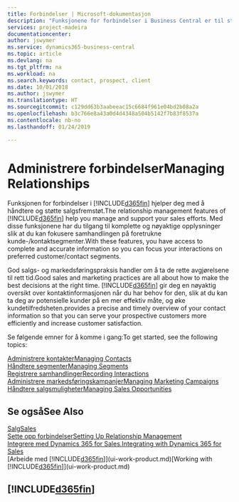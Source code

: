 ```yaml
---
title: Forbindelser | Microsoft-dokumentasjon
description: "Funksjonene for forbindelser i Business Central er til støtte for salgsfremstøtene dine og gir deg tilgang til informasjon om kontakter og prospekter, slik at du kan betjene kunder effektivt."
services: project-madeira
documentationcenter: 
author: jswymer
ms.service: dynamics365-business-central
ms.topic: article
ms.devlang: na
ms.tgt_pltfrm: na
ms.workload: na
ms.search.keywords: contact, prospect, client
ms.date: 10/01/2018
ms.author: jswymer
ms.translationtype: HT
ms.sourcegitcommit: c129dd63b3aabeeac15c6684f961e04bd2b08a2a
ms.openlocfilehash: b3c766e8a43a0d4d4348a504b5142f7b83f8537a
ms.contentlocale: nb-no
ms.lasthandoff: 01/24/2019

---
```

# <a name="managing-relationships"></a><span data-ttu-id="76753-103">Administrere forbindelser</span><span class="sxs-lookup"><span data-stu-id="76753-103">Managing Relationships</span></span>
<span data-ttu-id="76753-104">Funksjonen for forbindelser i [!INCLUDE[d365fin](includes/d365fin_md.md)] hjelper deg med å håndtere og støtte salgsfremstøt.</span><span class="sxs-lookup"><span data-stu-id="76753-104">The relationship management features of [!INCLUDE[d365fin](includes/d365fin_md.md)] help you manage and support your sales efforts.</span></span> <span data-ttu-id="76753-105">Med disse funksjonene har du tilgang til komplette og nøyaktige opplysninger slik at du kan fokusere samhandlingen på foretrukne kunde-/kontaktsegmenter.</span><span class="sxs-lookup"><span data-stu-id="76753-105">With these features, you have access to complete and accurate information so you can focus your interactions on preferred customer/contact segments.</span></span>

<span data-ttu-id="76753-106">God salgs- og markedsføringspraksis handler om å ta de rette avgjørelsene til rett tid.</span><span class="sxs-lookup"><span data-stu-id="76753-106">Good sales and marketing practices are all about how to make the best decisions at the right time.</span></span> [!INCLUDE[d365fin](includes/d365fin_md.md)] <span data-ttu-id="76753-107">gir deg en nøyaktig oversikt over kontaktinformasjonen når du har behov for den, slik at du kan ta deg av potensielle kunder på en mer effektiv måte, og øke kundetilfredsheten.</span><span class="sxs-lookup"><span data-stu-id="76753-107">provides a precise and timely overview of your contact information so that you can serve your prospective customers more efficiently and increase customer satisfaction.</span></span>

<span data-ttu-id="76753-108">Se følgende emner for å komme i gang:</span><span class="sxs-lookup"><span data-stu-id="76753-108">To get started, see the following topics:</span></span>

[<span data-ttu-id="76753-109">Administrere kontakter</span><span class="sxs-lookup"><span data-stu-id="76753-109">Managing Contacts</span></span>](marketing-contacts.md)  
[<span data-ttu-id="76753-110">Håndtere segmenter</span><span class="sxs-lookup"><span data-stu-id="76753-110">Managing Segments</span></span>](marketing-segments.md)  
[<span data-ttu-id="76753-111">Registrere samhandlinger</span><span class="sxs-lookup"><span data-stu-id="76753-111">Recording Interactions</span></span>](marketing-interactions.md)  
[<span data-ttu-id="76753-112">Administrere markedsføringskampanjer</span><span class="sxs-lookup"><span data-stu-id="76753-112">Managing Marketing Campaigns</span></span>](marketing-campaigns.md)  
[<span data-ttu-id="76753-113">Håndtere salgsmuligheter</span><span class="sxs-lookup"><span data-stu-id="76753-113">Managing Sales Opportunities</span></span>](marketing-manage-sales-opportunities.md)

## <a name="see-also"></a><span data-ttu-id="76753-114">Se også</span><span class="sxs-lookup"><span data-stu-id="76753-114">See Also</span></span>
[<span data-ttu-id="76753-115">Salg</span><span class="sxs-lookup"><span data-stu-id="76753-115">Sales</span></span>](sales-manage-sales.md)  
[<span data-ttu-id="76753-116">Sette opp forbindelser</span><span class="sxs-lookup"><span data-stu-id="76753-116">Setting Up Relationship Management</span></span>](marketing-setup-marketing.md)  
[<span data-ttu-id="76753-117">Integrere med Dynamics 365 for Sales.</span><span class="sxs-lookup"><span data-stu-id="76753-117">Integrating with Dynamics 365 for Sales</span></span>](marketing-integrate-dynamicscrm.md)  
<span data-ttu-id="76753-118">[Arbeide med [!INCLUDE[d365fin](includes/d365fin_md.md)]](ui-work-product.md)</span><span class="sxs-lookup"><span data-stu-id="76753-118">[Working with [!INCLUDE[d365fin](includes/d365fin_md.md)]](ui-work-product.md)</span></span>  

## [!INCLUDE[d365fin](includes/free_trial_md.md)]  

